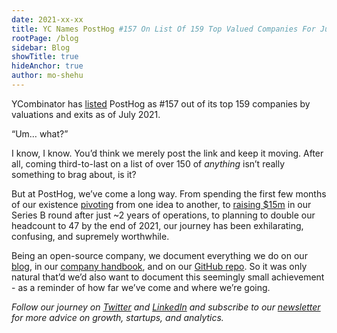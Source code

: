 ```yaml
---
date: 2021-xx-xx
title: YC Names PostHog #157 On List Of 159 Top Valued Companies For July 2021
rootPage: /blog
sidebar: Blog
showTitle: true
hideAnchor: true
author: mo-shehu
---
```


YCombinator has [listed](https://www.ycombinator.com/topcompanies) PostHog as #157 out of its top 159 companies by valuations and exits as of July 2021.

“Um… what?”

I know, I know. You’d think we merely post the link and keep it moving. After all, coming third-to-last on a list of over 150 of _anything_ isn’t really something to brag about, is it?

But at PostHog, we’ve come a long way. From spending the first few months of our existence [pivoting](https://posthog.com/blog/story-about-pivots) from one idea to another, to [raising $15m](https://posthog.com/blog/why-we-raised-a-15m-series-b-ahead-of-schedule) in our Series B round after just ~2 years of operations, to planning to double our headcount to 47 by the end of 2021, our journey has been exhilarating, confusing, and supremely worthwhile. 

Being an open-source company, we document everything we do on our [blog](https://posthog.com/blog), in our [company handbook](https://posthog.com/handbook/company/story), and on our [GitHub repo](https://github.com/posthog/posthog). So it was only natural that’d we’d also want to document this seemingly small achievement - as a reminder of how far we’ve come and where we’re going.

_Follow our journey on [Twitter](https://twitter.com/posthoghq) and [LinkedIn](https://linkedin.com/company/posthog) and subscribe to our [newsletter](https://posthog.com/newsletter) for more advice on growth, startups, and analytics._
